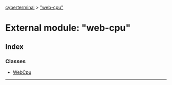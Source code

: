 [cyberterminal](../README.md) > ["web-cpu"](../modules/_web_cpu_.md)



# External module: "web-cpu"

## Index

### Classes

* [WebCpu](../classes/_web_cpu_.webcpu.md)



---
